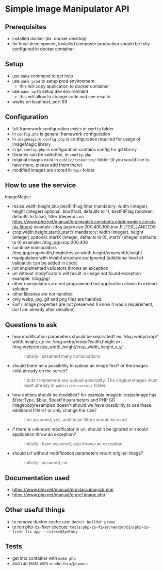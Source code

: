 # Simple Image Manipulator API

## Prerequisites
 - installed docker (ex: docker desktop) 
 - for local development, installed composer
   production should be fully configured in docker container


## Setup
 - use `make` command to get help
 - use `make prod` to setup prod environment 
   - this will copy application to docker container
 - use `make up` to setup dev environment
   - this will allow to change code and see results
 - works on localhost, port 80


## Configuration
 - full framework configuration exists in `config` folder 
 - in `config.php` is general framework configuration
 - in `imagemagick.config.php` is configuration required for usage of ImageMagic library
 - in `gd.config.php` is configuration contains config for gd library
 - libraries can be switched, in `config.php`
 - original images exist in `public/resources/` folder (if you would like to have more, please add them there)
 - modified images are stored in `tmp/` folder


## How to use the service
  ImageMagic:
  - resize:width,height,blur,bestFitFlag,filter
      mandatory: width (integer), height (integer)
      optional: blur(float, defaults to 1), bestFitFlag (boolean, defaults to false), filter (depends on https://www.php.net/manual/en/imagick.constants.php#imagick.constants.filters)
      example: /dog.jpg/resize:200,400,100,true,FILTER_LANCZOS
  - crop:width,height,startX,startY
      mandatory: width (integer), height (integer)
      optional: startX (integer, defaults to 0), startY (integer, defaults to 0)
      example: /dog.jpg/crop:200,400
  - combine manipulators
    /dog.jpg/crop:width,height/resize:width,height/crop:width,height
  - manipulators with invalid structure are ignored
    (additional level of validation can be added in code)
  - not implemented validators throws an exception
  - url without modyficators will result in image not found exception
    example: /dog.jpg/
  - other manipulators are not programmed but application allows to extend solution
  - other libraries are not handled
  - only webp, jpg, gif and png files are handled
  - Exif / image properties are not preserved (I know it was a requirement, but I am already after deadline)


## Questions to ask
 - how modification parameters should be separated? 
    ex: /dog.webp/crop?width,height,x,y
    ex: /dog.webp/resize?width,height
    ex: /dog.webp/resize_width_height/crop_width_height_x_y/
    > initially I assumed many combinations
 - should there be a possibility to upload an image first? or the images exist already on the server?
    > I didn't implement any upload possibility. The original images must exist already in `public/resources/` folder.
 - how options should be modelled?
    for example Imagick::resizeImage has $filterType, $blur, $bestFit parameters and PHP GD imagecopyresampled doesn't
    should we have possibility to use these additional filters? or only change the size?
    > I've assumed, yes, additional filters should be used
 - if there is unknown modificator in url, should it be ignored or should application throw an exception?
    > Initially I have assumed, app throws an exception.
 - should url without modification parameters return original image?
    > initially I assumed, no


 ## Documentation used
  - https://www.php.net/manual/en/class.imagick.php
  - https://www.php.net/manual/en/ref.image.php


## Other useful things
 - to remove docker cache use: `docker builder prune`
 - to run php-cs-fixer execute: `tools/php-cs-fixer/vendor/bin/php-cs-fixer fix app --rules=@Symfony`

## Tests
 - get into container with `make php`
 - and run tests with `vendor/bin/phpunit`

